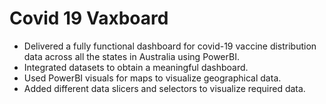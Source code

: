# Covid 19 Vaxboard

- Delivered a fully functional dashboard for covid-19 vaccine distribution data across all the states in Australia using PowerBI.
- Integrated datasets to obtain a meaningful dashboard.
- Used PowerBI visuals for maps to visualize geographical data.
- Added different data slicers and selectors to visualize required data.
